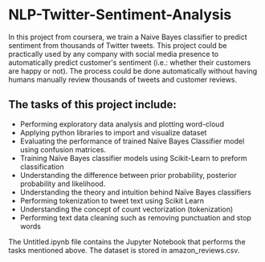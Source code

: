 # NLP-Twitter-Sentiment-Analysis
In this project from coursera, we train a Naive Bayes classifier to predict sentiment from thousands of Twitter tweets. This project could be practically used by any company with social media presence to automatically predict customer's sentiment (i.e.: whether their customers are happy or not). The process could be done automatically without having humans manually review thousands of tweets and customer reviews.

## The tasks of this project include:
- Performing exploratory data analysis and plotting word-cloud
- Applying python libraries to import and visualize dataset
- Evaluating the performance of trained Naïve Bayes Classifier model using confusion matrices.
- Training Naïve Bayes classifier models using Scikit-Learn to preform classification
- Understanding the difference between prior probability, posterior probability and likelihood.
- Understanding the theory and intuition behind Naïve Bayes classifiers
- Performing tokenization to tweet text using Scikit Learn
- Understanding the concept of count vectorization (tokenization)
- Performing text data cleaning such as removing punctuation and stop words

The Untitled.ipynb file contains the Jupyter Notebook that performs the tasks mentioned above. The dataset is stored in amazon_reviews.csv.
